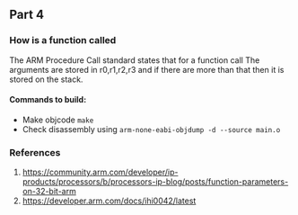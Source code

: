 ## Part 4
### How is a function called

The ARM Procedure Call standard states that for a function call
The arguments are stored in r0,r1,r2,r3 and if there are more than that
then it is stored on the stack.

#### Commands to build:
- Make objcode ``make``  
- Check disassembly using ``arm-none-eabi-objdump -d --source main.o``

### References
1. https://community.arm.com/developer/ip-products/processors/b/processors-ip-blog/posts/function-parameters-on-32-bit-arm  
2. https://developer.arm.com/docs/ihi0042/latest  
